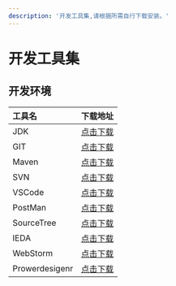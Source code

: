 ```yaml
---
description: '开发工具集,请根据所需自行下载安装。'
---
```


# 开发工具集

## 开发环境

| 工具名 | 下载地址 |
| :--- | :--- |
| JDK | [点击下载](ftp://anonymous@172.16.100.242/GC/amazon-corretto-8.252.09.2-windows-x64.msi) |
| GIT | [点击下载](ftp://anonymous@172.16.100.242/GC/Git-2.26.2-64-bit.exe) |
| Maven | [点击下载](ftp://anonymous@172.16.100.242/GC/apache-maven-3.6.3-bin.tar.gz) |
| SVN | [点击下载](ftp://anonymous@172.16.100.242/GC/TortoiseSVN-1.13.1.28686-x64-svn-1.13.0.msi) |
| VSCode | [点击下载](ftp://anonymous@172.16.100.242/GC/VSCodeUserSetup-x64-1.45.1.exe) |
| PostMan | [点击下载](ftp://anonymous@172.16.100.242/GC/Postman-win64-7.25.0-Setup.exe) |
| SourceTree | [点击下载](ftp://anonymous@172.16.100.242/GC/Sourcetree_4.0.1_234.zip) |
| IEDA | [点击下载](ftp://anonymous@172.16.100.242/GC/ideaIU-2020.1.1.exe) |
| WebStorm | [点击下载](ftp://anonymous@172.16.100.242/GC/WebStorm-2020.1.1.exe) |
| Prowerdesigenr | [点击下载](ftp://anonymous@172.16.100.242/GC/powerdesigner1029.zip) |



